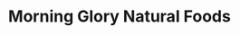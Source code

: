 ---
title: "Morning Glory Natural Foods"
url: /brunswick/morning-glory-natural-foods/
shop: supermarket
---
